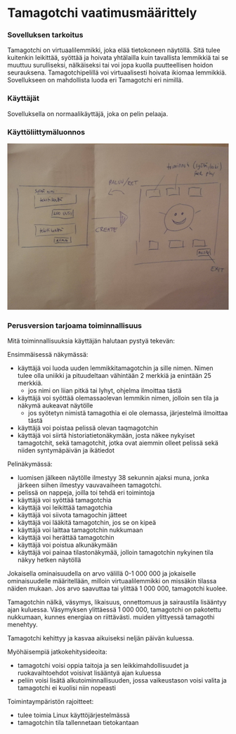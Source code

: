 # Tamagotchi vaatimusmäärittely

### Sovelluksen tarkoitus

Tamagotchi on virtuaalilemmikki, joka elää tietokoneen näytöllä. Sitä tulee kuitenkin leikittää, syöttää ja hoivata yhtälailla kuin tavallista lemmikkiä tai se muuttuu surulliseksi, nälkäiseksi tai voi jopa kuolla puutteellisen hoidon seurauksena. Tamagotchipelillä voi virtuaalisesti hoivata ikiomaa lemmikkiä. Sovellukseen on mahdollista luoda eri Tamagotchi eri nimillä. 

### Käyttäjät

Sovelluksella on normaalikäyttäjä, joka on pelin pelaaja. 

### Käyttöliittymäluonnos

![alt.text](luonnos.jpg)

### Perusversion tarjoama toiminnallisuus

Mitä toiminnallisuuksia käyttäjän halutaan pystyä tekevän:

Ensimmäisessä näkymässä:
- käyttäjä voi luoda uuden lemmikkitamagotchin ja sille nimen. Nimen tulee olla uniikki ja pituudeltaan vähintään 2 merkkiä ja enintään 25 merkkiä. 
	- jos nimi on liian pitkä tai lyhyt, ohjelma ilmoittaa tästä
- käyttäjä voi syöttää olemassaolevan lemmikin nimen, jolloin sen tila ja näkymä aukeavat näytölle
	- jos syötetyn nimistä tamagothia ei ole olemassa, järjestelmä ilmoittaa tästä
- käyttäjä voi poistaa pelissä olevan taqmagotchin
- käyttäjä voi siirtä historiatietonäkymään, josta näkee nykyiset tamagotchit, sekä tamagotchit, jotka ovat aiemmin olleet pelissä sekä niiden syntymäpäivän ja ikätiedot

Pelinäkymässä:
- luomisen jälkeen näytölle ilmestyy 38 sekunnin ajaksi muna, jonka järkeen siihen ilmestyy vauvavaiheen tamagotchi. 
- pelissä on nappeja, joilla toi tehdä eri toimintoja
- käyttäjä voi syöttää tamagotchia
- käyttäjä voi leikittää tamagotchia
- käyttäjä voi siivota tamagochin jätteet
- käyttäjä voi lääkitä tamagotchin, jos se on kipeä
- käyttäjä voi laittaa tamagotchin nukkumaan
- käyttäjä voi herättää tamagotchin
- käyttäjä voi poistua alkunäkymään
- käyttäjä voi painaa tilastonäkymää, jolloin tamagotchin nykyinen tila näkyy hetken näytöllä

Jokaisella ominaisuudella on arvo välillä 0-1 000 000 ja jokaiselle ominaisuudelle määritellään, milloin virtuaalilemmikki on missäkin tilassa näiden mukaan. Jos arvo saavuttaa tai ylittää 1 000 000, tamagotchi kuolee. 

Tamagotchin nälkä, väsymys, likaisuus, onnettomuus ja sairaustila lisääntyy ajan kuluessa. Väsymyksen ylittäessä 1 000 000, tamagotchi on pakotettu nukkumaan, kunnes energiaa on riittävästi. muiden ylittyessä tamagothi menehtyy. 

Tamagotchi kehittyy ja kasvaa aikuiseksi neljän päivän kuluessa. 

Myöhäisempiä jatkokehitysideoita:
- tamagotchi voisi oppia taitoja ja sen leikkimahdollisuudet ja ruokavaihtoehdot voisivat lisääntyä ajan kuluessa
- peliin voisi lisätä alkutoiminnallisuuden, jossa vaikeustason voisi valita ja tamagotchi ei kuolisi niin nopeasti

Toimintaympäristön rajoitteet:
- tulee toimia Linux käyttöjärjestelmässä
- tamagotchin tila tallennetaan tietokantaan

